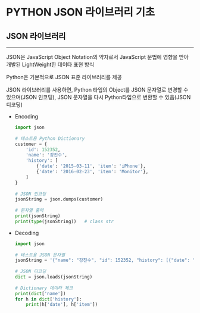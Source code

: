 # PYTHON JSON 라이브러리 기초



## JSON 라이브러리

____________

 JSON은 JavaScript Object Notation의 약자로서 JavaScript 문법에 영향을 받아 개발된 LightWeight한 데이타 표현 방식

 Python은 기본적으로 JSON 표준 라이브러리를 제공

 JSON 라이브러리를 사용하면, Python 타입의 Object를 JSON 문자열로 변경할 수 있으며(JSON 인코딩), JSON 문자열을 다시 Python타입으로 변환할 수 있음(JSON 디코딩)

- Encoding

  ```python
  import json
   
  # 테스트용 Python Dictionary
  customer = {
      'id': 152352,
      'name': '강진수',
      'history': [
          {'date': '2015-03-11', 'item': 'iPhone'},
          {'date': '2016-02-23', 'item': 'Monitor'},
      ]
  }
   
  # JSON 인코딩
  jsonString = json.dumps(customer)
   
  # 문자열 출력
  print(jsonString)
  print(type(jsonString))   # class str
  ```

- Decoding

  ```python
  import json
   
  # 테스트용 JSON 문자열
  jsonString = '{"name": "강진수", "id": 152352, "history": [{"date": "2015-03-11", "item": "iPhone"}, {"date": "2016-02-23", "item": "Monitor"}]}'
   
  # JSON 디코딩
  dict = json.loads(jsonString)
   
  # Dictionary 데이타 체크
  print(dict['name'])
  for h in dict['history']:
      print(h['date'], h['item'])
  ```